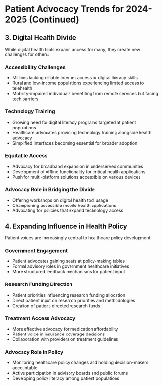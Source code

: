# Patient Advocacy Trends for 2024-2025 (Continued)

## 3. Digital Health Divide

While digital health tools expand access for many, they create new challenges for others:

### Accessibility Challenges
- Millions lacking reliable internet access or digital literacy skills
- Rural and low-income populations experiencing limited access to telehealth
- Mobility-impaired individuals benefiting from remote services but facing tech barriers

### Technology Training
- Growing need for digital literacy programs targeted at patient populations
- Healthcare advocates providing technology training alongside health advocacy
- Simplified interfaces becoming essential for broader adoption

### Equitable Access
- Advocacy for broadband expansion in underserved communities
- Development of offline functionality for critical health applications
- Push for multi-platform solutions accessible on various devices

### Advocacy Role in Bridging the Divide
- Offering workshops on digital health tool usage
- Championing accessible mobile health applications
- Advocating for policies that expand technology access

## 4. Expanding Influence in Health Policy

Patient voices are increasingly central to healthcare policy development:

### Government Engagement
- Patient advocates gaining seats at policy-making tables
- Formal advisory roles in government healthcare initiatives
- More structured feedback mechanisms for patient input

### Research Funding Direction
- Patient priorities influencing research funding allocation
- Direct patient input on research priorities and methodologies
- Creation of patient-directed research funds

### Treatment Access Advocacy
- More effective advocacy for medication affordability
- Patient voice in insurance coverage decisions
- Collaboration with providers on treatment guidelines

### Advocacy Role in Policy
- Monitoring healthcare policy changes and holding decision-makers accountable
- Active participation in advisory boards and public forums
- Developing policy literacy among patient populations
